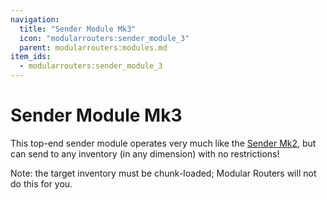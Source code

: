 ```yaml
---
navigation:
  title: "Sender Module Mk3"
  icon: "modularrouters:sender_module_3"
  parent: modularrouters:modules.md
item_ids:
  - modularrouters:sender_module_3
---
```


# Sender Module Mk3

 This top-end sender module operates very much like the [Sender Mk2](./sender_3.md), but can send to any inventory (in any dimension) with no restrictions!

Note: the target inventory must be chunk-loaded; <Color hex="#228">Modular Routers</Color> will not do this for you.



<Recipe id="modularrouters:sender_module_3" />


